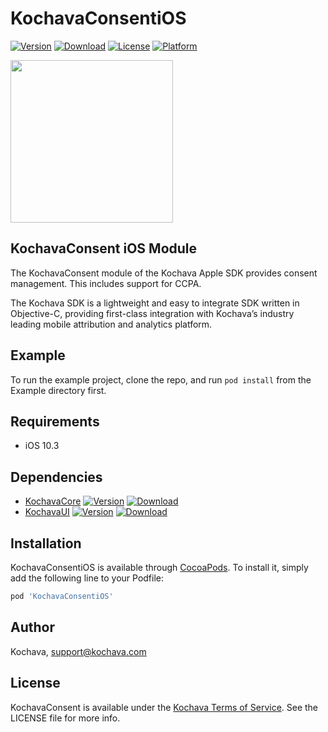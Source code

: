 # KochavaConsentiOS

[![Version](https://img.shields.io/cocoapods/v/KochavaConsentiOS.svg?style=flat)](https://cocoapods.org/pods/KochavaConsentiOS)
[![Download](https://api.bintray.com/packages/kochava/apple/consent/images/download.svg)](https://bintray.com/kochava/apple/consent/_latestVersion)
[![License](https://img.shields.io/cocoapods/l/KochavaConsentiOS.svg?style=flat)](https://cocoapods.org/pods/KochavaConsentiOS)
[![Platform](https://img.shields.io/cocoapods/p/KochavaConsentiOS.svg?style=flat)](https://cocoapods.org/pods/KochavaConsentiOS)

<img src="https://storage.googleapis.com/kochava-web/2016/07/Kochava-horizontal-black-800x154.png" width="260" />

## KochavaConsent iOS Module

The KochavaConsent module of the Kochava Apple SDK provides consent management. This includes support for CCPA.

The Kochava SDK is a lightweight and easy to integrate SDK written in Objective-C, providing first-class integration with Kochava’s industry leading mobile attribution and analytics platform.

## Example

To run the example project, clone the repo, and run `pod install` from the Example directory first.

## Requirements

* iOS 10.3

## Dependencies

* [KochavaCore](https://cocoapods.org/pods/KochavaCoreiOS)
[![Version](https://img.shields.io/cocoapods/v/KochavaCoreiOS.svg?style=flat)](https://cocoapods.org/pods/KochavaCoreiOS) [ ![Download](https://api.bintray.com/packages/kochava/apple/core/images/download.svg) ](https://bintray.com/kochava/apple/core/_latestVersion)
* [KochavaUI](https://cocoapods.org/pods/KochavaUIiOS)
[![Version](https://img.shields.io/cocoapods/v/KochavaUIiOS.svg?style=flat)](https://cocoapods.org/pods/KochavaUIiOS) [ ![Download](https://api.bintray.com/packages/kochava/apple/ui/images/download.svg) ](https://bintray.com/kochava/apple/ui/_latestVersion)

## Installation

KochavaConsentiOS is available through [CocoaPods](https://cocoapods.org).
To install it, simply add the following line to your Podfile:

```ruby
pod 'KochavaConsentiOS'
```

## Author

Kochava, support@kochava.com

## License

KochavaConsent is available under the [Kochava Terms of Service](https://www.kochava.com/terms-of-service/). See the LICENSE file for more info.
